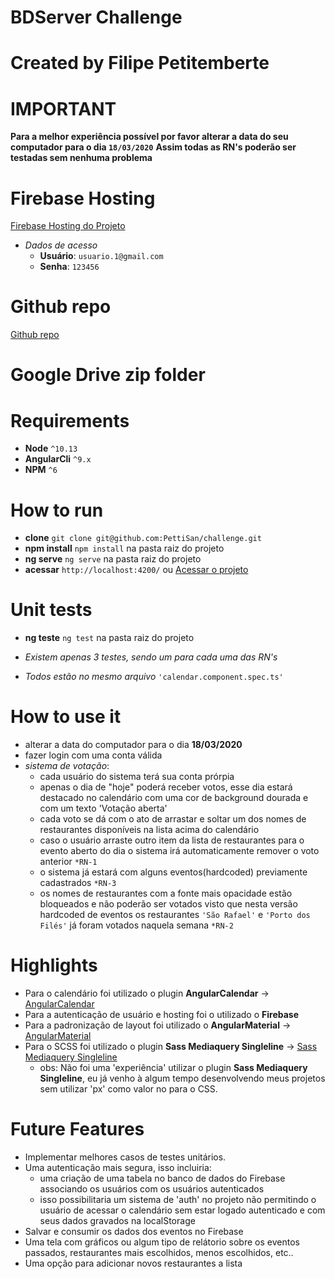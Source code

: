 # BDServer Challenge
# Created by Filipe Petitemberte

# IMPORTANT
**Para a melhor experiência possível por favor alterar a data do seu computador para o dia `18/03/2020`**
**Assim todas as RN's poderão ser testadas sem nenhuma problema**

# Firebase Hosting
[Firebase Hosting do Projeto](https://challenge-afefa.web.app/)

- *Dados de acesso*
    - **Usuário**: `usuario.1@gmail.com`
    - **Senha**: `123456`

# Github repo
[Github repo](https://github.com/PettiSan/challenge)

# Google Drive zip folder


# Requirements
- **Node** `^10.13`
- **AngularCli** `^9.x`
- **NPM** `^6`

# How to run
- **clone** `git clone git@github.com:PettiSan/challenge.git`
- **npm install** `npm install` na pasta raiz do projeto
- **ng serve** `ng serve` na pasta raiz do projeto
- **acessar** `http://localhost:4200/` ou  [Acessar o projeto](https://challenge-afefa.web.app/)

# Unit tests
- **ng teste** `ng test` na pasta raiz do projeto

- *Existem apenas 3 testes, sendo um para cada uma das RN's*
- *Todos estão no mesmo arquivo* `'calendar.component.spec.ts'`

# How to use it
- alterar a data do computador para o dia **18/03/2020**
- fazer login com uma conta válida
- *sistema de votação*:
    - cada usuário do sistema terá sua conta prórpia
    - apenas o dia de "hoje" poderá receber votos, esse dia estará destacado no calendário com uma cor de background dourada e com um texto 'Votação aberta'
    - cada voto se dá com o ato de arrastar e soltar um dos nomes de restaurantes disponíveis na lista acima do calendário
    - caso o usuário arraste outro item da lista de restaurantes para o evento aberto do dia o sistema irá automaticamente remover o voto anterior `*RN-1`
    - o sistema já estará com alguns eventos(hardcoded) previamente cadastrados `*RN-3`
    - os nomes de restaurantes com a fonte mais opacidade estão bloqueados e não poderão ser votados visto que nesta versão hardcoded de eventos os restaurantes `'São Rafael'` e `'Porto dos Filés'` já foram votados naquela semana `*RN-2`

# Highlights
- Para o calendário foi utilizado o plugin **AngularCalendar** -> [AngularCalendar](https://mattlewis92.github.io/angular-calendar/#/kitchen-sink)
- Para a autenticação de usuário e hosting foi o utilizado o **Firebase**
- Para a padronização de layout foi utilizado o **AngularMaterial** -> [AngularMaterial](https://material.angular.io/guide/getting-started)
- Para o SCSS foi utilizado o plugin **Sass Mediaquery Singleline** -> [Sass Mediaquery Singleline](https://github.com/GregoriSoria/sass-mediaquery-singleline)
    - obs: Não foi uma 'experiência' utilizar o plugin **Sass Mediaquery Singleline**, eu já venho à algum tempo desenvolvendo meus projetos sem utilizar 'px' como valor no para o CSS.

# Future Features
- Implementar melhores casos de testes unitários.
- Uma autenticação mais segura, isso incluiria:
    - uma criação de uma tabela no banco de dados do Firebase associando os usuários com os usuários autenticados
    - isso possibilitaria um sistema de 'auth' no projeto não permitindo o usuário de acessar o calendário sem estar logado autenticado e com seus dados gravados na localStorage
- Salvar e consumir os dados dos eventos no Firebase
- Uma tela com gráficos ou algum tipo de relátorio sobre os eventos passados, restaurantes mais escolhidos, menos escolhidos, etc..
- Uma opção para adicionar novos restaurantes a lista
